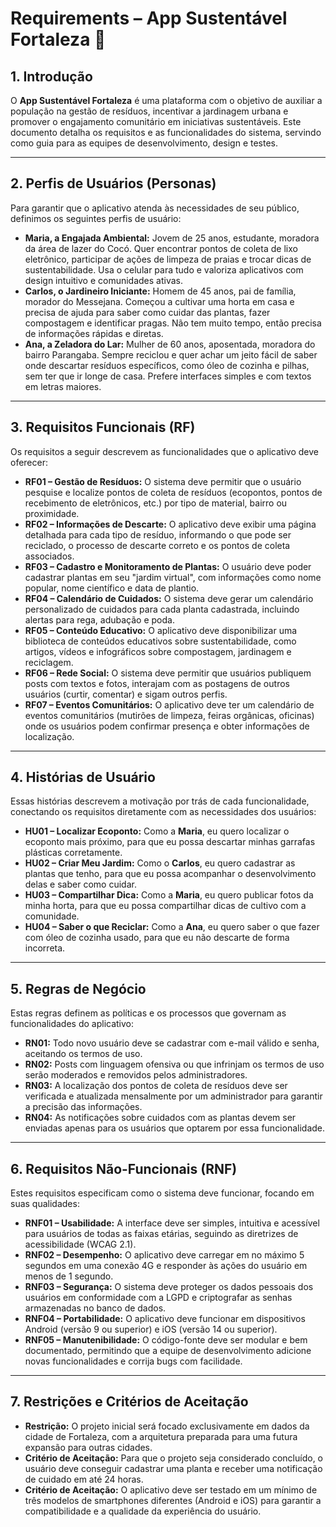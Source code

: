 # Requirements – App Sustentável Fortaleza 🌱

## 1. Introdução

O **App Sustentável Fortaleza** é uma plataforma com o objetivo de auxiliar a população na gestão de resíduos, incentivar a jardinagem urbana e promover o engajamento comunitário em iniciativas sustentáveis. Este documento detalha os requisitos e as funcionalidades do sistema, servindo como guia para as equipes de desenvolvimento, design e testes.

---

## 2. Perfis de Usuários (Personas)

Para garantir que o aplicativo atenda às necessidades de seu público, definimos os seguintes perfis de usuário:

* **Maria, a Engajada Ambiental:** Jovem de 25 anos, estudante, moradora da área de lazer do Cocó. Quer encontrar pontos de coleta de lixo eletrônico, participar de ações de limpeza de praias e trocar dicas de sustentabilidade. Usa o celular para tudo e valoriza aplicativos com design intuitivo e comunidades ativas.
* **Carlos, o Jardineiro Iniciante:** Homem de 45 anos, pai de família, morador do Messejana. Começou a cultivar uma horta em casa e precisa de ajuda para saber como cuidar das plantas, fazer compostagem e identificar pragas. Não tem muito tempo, então precisa de informações rápidas e diretas.
* **Ana, a Zeladora do Lar:** Mulher de 60 anos, aposentada, moradora do bairro Parangaba. Sempre reciclou e quer achar um jeito fácil de saber onde descartar resíduos específicos, como óleo de cozinha e pilhas, sem ter que ir longe de casa. Prefere interfaces simples e com textos em letras maiores.

---

## 3. Requisitos Funcionais (RF)

Os requisitos a seguir descrevem as funcionalidades que o aplicativo deve oferecer:

* **RF01 – Gestão de Resíduos:** O sistema deve permitir que o usuário pesquise e localize pontos de coleta de resíduos (ecopontos, pontos de recebimento de eletrônicos, etc.) por tipo de material, bairro ou proximidade.
* **RF02 – Informações de Descarte:** O aplicativo deve exibir uma página detalhada para cada tipo de resíduo, informando o que pode ser reciclado, o processo de descarte correto e os pontos de coleta associados.
* **RF03 – Cadastro e Monitoramento de Plantas:** O usuário deve poder cadastrar plantas em seu "jardim virtual", com informações como nome popular, nome científico e data de plantio.
* **RF04 – Calendário de Cuidados:** O sistema deve gerar um calendário personalizado de cuidados para cada planta cadastrada, incluindo alertas para rega, adubação e poda.
* **RF05 – Conteúdo Educativo:** O aplicativo deve disponibilizar uma biblioteca de conteúdos educativos sobre sustentabilidade, como artigos, vídeos e infográficos sobre compostagem, jardinagem e reciclagem.
* **RF06 – Rede Social:** O sistema deve permitir que usuários publiquem posts com textos e fotos, interajam com as postagens de outros usuários (curtir, comentar) e sigam outros perfis.
* **RF07 – Eventos Comunitários:** O aplicativo deve ter um calendário de eventos comunitários (mutirões de limpeza, feiras orgânicas, oficinas) onde os usuários podem confirmar presença e obter informações de localização.

---

## 4. Histórias de Usuário

Essas histórias descrevem a motivação por trás de cada funcionalidade, conectando os requisitos diretamente com as necessidades dos usuários:

* **HU01 – Localizar Ecoponto:** Como a **Maria**, eu quero localizar o ecoponto mais próximo, para que eu possa descartar minhas garrafas plásticas corretamente.
* **HU02 – Criar Meu Jardim:** Como o **Carlos**, eu quero cadastrar as plantas que tenho, para que eu possa acompanhar o desenvolvimento delas e saber como cuidar.
* **HU03 – Compartilhar Dica:** Como a **Maria**, eu quero publicar fotos da minha horta, para que eu possa compartilhar dicas de cultivo com a comunidade.
* **HU04 – Saber o que Reciclar:** Como a **Ana**, eu quero saber o que fazer com óleo de cozinha usado, para que eu não descarte de forma incorreta.

---

## 5. Regras de Negócio

Estas regras definem as políticas e os processos que governam as funcionalidades do aplicativo:

* **RN01:** Todo novo usuário deve se cadastrar com e-mail válido e senha, aceitando os termos de uso.
* **RN02:** Posts com linguagem ofensiva ou que infrinjam os termos de uso serão moderados e removidos pelos administradores.
* **RN03:** A localização dos pontos de coleta de resíduos deve ser verificada e atualizada mensalmente por um administrador para garantir a precisão das informações.
* **RN04:** As notificações sobre cuidados com as plantas devem ser enviadas apenas para os usuários que optarem por essa funcionalidade.

---

## 6. Requisitos Não-Funcionais (RNF)

Estes requisitos especificam como o sistema deve funcionar, focando em suas qualidades:

* **RNF01 – Usabilidade:** A interface deve ser simples, intuitiva e acessível para usuários de todas as faixas etárias, seguindo as diretrizes de acessibilidade (WCAG 2.1).
* **RNF02 – Desempenho:** O aplicativo deve carregar em no máximo 5 segundos em uma conexão 4G e responder às ações do usuário em menos de 1 segundo.
* **RNF03 – Segurança:** O sistema deve proteger os dados pessoais dos usuários em conformidade com a LGPD e criptografar as senhas armazenadas no banco de dados.
* **RNF04 – Portabilidade:** O aplicativo deve funcionar em dispositivos Android (versão 9 ou superior) e iOS (versão 14 ou superior).
* **RNF05 – Manutenibilidade:** O código-fonte deve ser modular e bem documentado, permitindo que a equipe de desenvolvimento adicione novas funcionalidades e corrija bugs com facilidade.

---

## 7. Restrições e Critérios de Aceitação

* **Restrição:** O projeto inicial será focado exclusivamente em dados da cidade de Fortaleza, com a arquitetura preparada para uma futura expansão para outras cidades.
* **Critério de Aceitação:** Para que o projeto seja considerado concluído, o usuário deve conseguir cadastrar uma planta e receber uma notificação de cuidado em até 24 horas.
* **Critério de Aceitação:** O aplicativo deve ser testado em um mínimo de três modelos de smartphones diferentes (Android e iOS) para garantir a compatibilidade e a qualidade da experiência do usuário.






